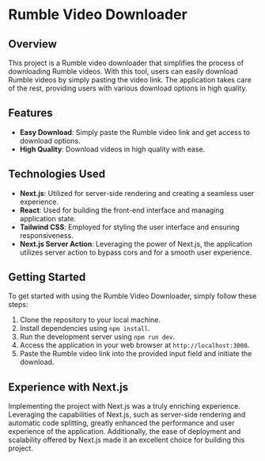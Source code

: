 # Rumble Video Downloader

## Overview

This project is a Rumble video downloader that simplifies the process of downloading Rumble videos. With this tool, users can easily download Rumble videos by simply pasting the video link. The application takes care of the rest, providing users with various download options in high quality.

## Features

- **Easy Download**: Simply paste the Rumble video link and get access to download options.
- **High Quality**: Download videos in high quality with ease.

  
## Technologies Used

- **Next.js**: Utilized for server-side rendering and creating a seamless user experience.
- **React**: Used for building the front-end interface and managing application state.
- **Tailwind CSS**: Employed for styling the user interface and ensuring responsiveness.
- **Next.js Server Action**: Leveraging the power of Next.js, the application utilizes server action to bypass cors and for a smooth user experience.

## Getting Started

To get started with using the Rumble Video Downloader, simply follow these steps:

1. Clone the repository to your local machine.
2. Install dependencies using `npm install`.
3. Run the development server using `npm run dev`.
4. Access the application in your web browser at `http://localhost:3000`.
5. Paste the Rumble video link into the provided input field and initiate the download.

## Experience with Next.js

Implementing the project with Next.js was a truly enriching experience. Leveraging the capabilities of Next.js, such as server-side rendering and automatic code splitting, greatly enhanced the performance and user experience of the application. Additionally, the ease of deployment and scalability offered by Next.js made it an excellent choice for building this project.

